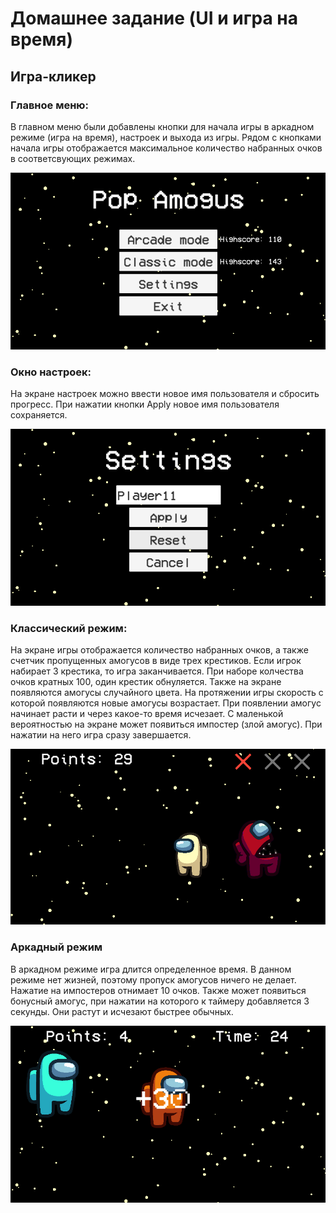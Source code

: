 # Домашнее задание (UI и игра на время)
## Игра-кликер
### Главное меню:

В главном меню были добавлены кнопки для начала игры в аркадном режиме (игра на время), настроек и выхода из игры.
Рядом с кнопками начала игры отображается максимальное количество набранных очков в соответсвующих режимах.

![menu](Screenshots/menu.png)

### Окно настроек:

На экране настроек можно ввести новое имя пользователя и сбросить прогресс. При нажатии кнопки Apply новое имя пользователя сохраняется.

![settings](Screenshots/settings.png)

### Классический режим:

На экране игры отображается количество набранных очков, а также счетчик пропущенных амогусов в виде трех крестиков. Если игрок набирает 3 крестика, то игра заканчивается. При наборе колчества очков кратных 100, один крестик обнуляется.
Также на экране появляются амогусы случайного цвета. На протяжении игры скорость с которой появляются новые амогусы возрастает. При появлении амогус начинает расти и через какое-то время исчезает.
С маленькой вероятностью на экране может появиться импостер (злой амогус). При нажатии на него игра сразу завершается.

![gameplay1](Screenshots/gameplay1.png)

### Аркадный режим

В аркадном режиме игра длится определенное время. В данном режиме нет жизней, поэтому пропуск амогусов ничего не делает. Нажатие на импостеров отнимает 10 очков. Также может появиться бонусный амогус, при нажатии на которого к таймеру добавляется 3 секунды. Они растут и исчезают быстрее обычных.

![arcade1](Screenshots/arcade1.png)